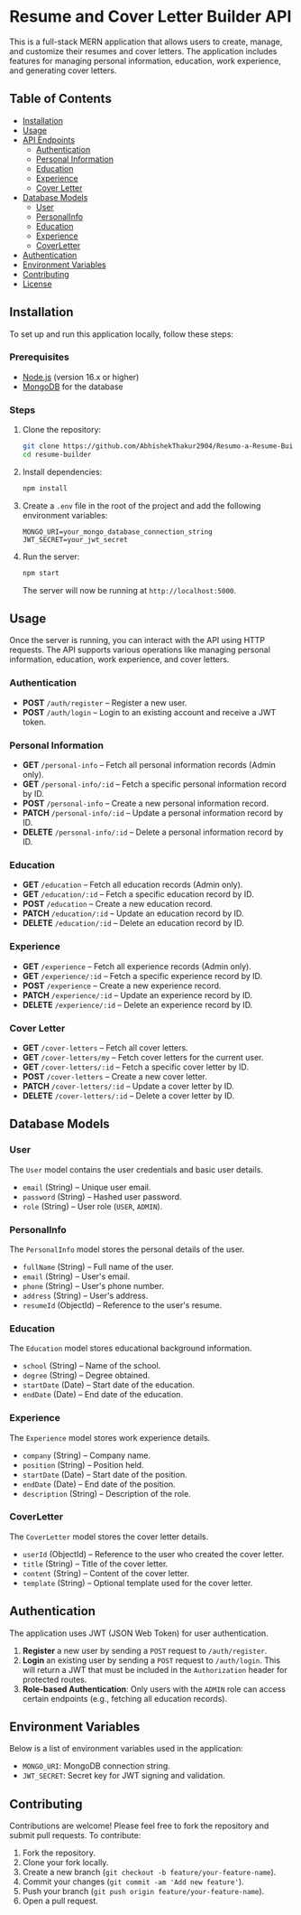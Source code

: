 # Resume and Cover Letter Builder API

This is a full-stack MERN application that allows users to create, manage, and customize their resumes and cover letters. The application includes features for managing personal information, education, work experience, and generating cover letters.

## Table of Contents

- [Installation](#installation)
- [Usage](#usage)
- [API Endpoints](#api-endpoints)
  - [Authentication](#authentication)
  - [Personal Information](#personal-information)
  - [Education](#education)
  - [Experience](#experience)
  - [Cover Letter](#cover-letter)
- [Database Models](#database-models)
  - [User](#user)
  - [PersonalInfo](#personalinfo)
  - [Education](#education-model)
  - [Experience](#experience-model)
  - [CoverLetter](#coverletter)
- [Authentication](#authentication)
- [Environment Variables](#environment-variables)
- [Contributing](#contributing)
- [License](#license)

## Installation

To set up and run this application locally, follow these steps:

### Prerequisites

- [Node.js](https://nodejs.org/) (version 16.x or higher)
- [MongoDB](https://www.mongodb.com/) for the database

### Steps

1. Clone the repository:

   ```bash
   git clone https://github.com/AbhishekThakur2904/Resumo-a-Resume-Building-Website.git
   cd resume-builder
   ```

2. Install dependencies:

   ```bash
   npm install
   ```

3. Create a `.env` file in the root of the project and add the following environment variables:

   ```env
   MONGO_URI=your_mongo_database_connection_string
   JWT_SECRET=your_jwt_secret
   ```

4. Run the server:

   ```bash
   npm start
   ```

   The server will now be running at `http://localhost:5000`.

## Usage

Once the server is running, you can interact with the API using HTTP requests. The API supports various operations like managing personal information, education, work experience, and cover letters.

### Authentication

- **POST** `/auth/register` – Register a new user.
- **POST** `/auth/login` – Login to an existing account and receive a JWT token.

### Personal Information

- **GET** `/personal-info` – Fetch all personal information records (Admin only).
- **GET** `/personal-info/:id` – Fetch a specific personal information record by ID.
- **POST** `/personal-info` – Create a new personal information record.
- **PATCH** `/personal-info/:id` – Update a personal information record by ID.
- **DELETE** `/personal-info/:id` – Delete a personal information record by ID.

### Education

- **GET** `/education` – Fetch all education records (Admin only).
- **GET** `/education/:id` – Fetch a specific education record by ID.
- **POST** `/education` – Create a new education record.
- **PATCH** `/education/:id` – Update an education record by ID.
- **DELETE** `/education/:id` – Delete an education record by ID.

### Experience

- **GET** `/experience` – Fetch all experience records (Admin only).
- **GET** `/experience/:id` – Fetch a specific experience record by ID.
- **POST** `/experience` – Create a new experience record.
- **PATCH** `/experience/:id` – Update an experience record by ID.
- **DELETE** `/experience/:id` – Delete an experience record by ID.

### Cover Letter

- **GET** `/cover-letters` – Fetch all cover letters.
- **GET** `/cover-letters/my` – Fetch cover letters for the current user.
- **GET** `/cover-letters/:id` – Fetch a specific cover letter by ID.
- **POST** `/cover-letters` – Create a new cover letter.
- **PATCH** `/cover-letters/:id` – Update a cover letter by ID.
- **DELETE** `/cover-letters/:id` – Delete a cover letter by ID.

## Database Models

### User

The `User` model contains the user credentials and basic user details.

- `email` (String) – Unique user email.
- `password` (String) – Hashed user password.
- `role` (String) – User role (`USER`, `ADMIN`).

### PersonalInfo

The `PersonalInfo` model stores the personal details of the user.

- `fullName` (String) – Full name of the user.
- `email` (String) – User's email.
- `phone` (String) – User's phone number.
- `address` (String) – User's address.
- `resumeId` (ObjectId) – Reference to the user's resume.

### Education

The `Education` model stores educational background information.

- `school` (String) – Name of the school.
- `degree` (String) – Degree obtained.
- `startDate` (Date) – Start date of the education.
- `endDate` (Date) – End date of the education.

### Experience

The `Experience` model stores work experience details.

- `company` (String) – Company name.
- `position` (String) – Position held.
- `startDate` (Date) – Start date of the position.
- `endDate` (Date) – End date of the position.
- `description` (String) – Description of the role.

### CoverLetter

The `CoverLetter` model stores the cover letter details.

- `userId` (ObjectId) – Reference to the user who created the cover letter.
- `title` (String) – Title of the cover letter.
- `content` (String) – Content of the cover letter.
- `template` (String) – Optional template used for the cover letter.

## Authentication

The application uses JWT (JSON Web Token) for user authentication.

1. **Register** a new user by sending a `POST` request to `/auth/register`.
2. **Login** an existing user by sending a `POST` request to `/auth/login`. This will return a JWT that must be included in the `Authorization` header for protected routes.
3. **Role-based Authentication**: Only users with the `ADMIN` role can access certain endpoints (e.g., fetching all education records).

## Environment Variables

Below is a list of environment variables used in the application:

- `MONGO_URI`: MongoDB connection string.
- `JWT_SECRET`: Secret key for JWT signing and validation.

## Contributing

Contributions are welcome! Please feel free to fork the repository and submit pull requests. To contribute:

1. Fork the repository.
2. Clone your fork locally.
3. Create a new branch (`git checkout -b feature/your-feature-name`).
4. Commit your changes (`git commit -am 'Add new feature'`).
5. Push your branch (`git push origin feature/your-feature-name`).
6. Open a pull request.
